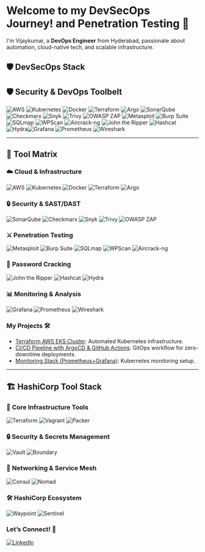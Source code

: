 # Welcome to my DevSecOps Journey! and Penetration Testing 🚀  

I'm Vijaykumar, a **DevOps Engineer** from Hyderabad, passionate about automation, cloud-native tech, and scalable infrastructure.  

## 🛡️ DevSecOps Stack

## 🛡️ Security & DevOps Toolbelt

![AWS](https://img.shields.io/badge/-AWS-232F3E?logo=amazon-aws&logoColor=white) ![Kubernetes](https://img.shields.io/badge/-Kubernetes-326CE5?logo=kubernetes&logoColor=white) ![Docker](https://img.shields.io/badge/-Docker-2496ED?logo=docker&logoColor=white) ![Terraform](https://img.shields.io/badge/-Terraform-623CE4?logo=terraform&logoColor=white) ![Argo](https://img.shields.io/badge/-Argo-EF7B4D?logo=argo&logoColor=white)
![SonarQube](https://img.shields.io/badge/-SonarQube-4E9BCD?logo=sonarqube&logoColor=white) ![Checkmarx](https://img.shields.io/badge/-Checkmarx-00B388?logo=checkmarx&logoColor=white) ![Snyk](https://img.shields.io/badge/-Snyk-4C4C73?logo=snyk&logoColor=white) ![Trivy](https://img.shields.io/badge/-Trivy-1904DA?logo=trivy&logoColor=white) ![OWASP ZAP](https://img.shields.io/badge/-OWASP_ZAP-000000?logo=owasp&logoColor=white)
![Metasploit](https://img.shields.io/badge/-Metasploit-ED1C24?logo=metasploit&logoColor=white) ![Burp Suite](https://img.shields.io/badge/-Burp_Suite-000000?logo=burp-suite&logoColor=white) ![SQLmap](https://img.shields.io/badge/-SQLmap-4479A1?logo=sqlmap&logoColor=white) ![WPScan](https://img.shields.io/badge/-WPScan-21759B?logo=wordpress&logoColor=white) ![Aircrack-ng](https://img.shields.io/badge/-Aircrack--ng-000000?logo=aircrack-ng&logoColor=white)
![John the Ripper](https://img.shields.io/badge/-John_the_Ripper-000000?logo=john-the-ripper&logoColor=white) ![Hashcat](https://img.shields.io/badge/-Hashcat-000000?logo=hashcat&logoColor=white) ![Hydra](https://img.shields.io/badge/-Hydra-FF0000?logo=gnu-bash&logoColor=white)![Grafana](https://img.shields.io/badge/-Grafana-F46800?logo=grafana&logoColor=white) ![Prometheus](https://img.shields.io/badge/-Prometheus-E6522C?logo=prometheus&logoColor=white) ![Wireshark](https://img.shields.io/badge/-Wireshark-1679A7?logo=wireshark&logoColor=white)

---
## 🔧 **Tool Matrix**  

### ☁️ **Cloud & Infrastructure**  
![AWS](https://img.shields.io/badge/-AWS-232F3E?logo=amazon-aws&logoColor=white) ![Kubernetes](https://img.shields.io/badge/-Kubernetes-326CE5?logo=kubernetes&logoColor=white) ![Docker](https://img.shields.io/badge/-Docker-2496ED?logo=docker&logoColor=white) ![Terraform](https://img.shields.io/badge/-Terraform-623CE4?logo=terraform&logoColor=white) ![Argo](https://img.shields.io/badge/-Argo-EF7B4D?logo=argo&logoColor=white)  

### 🔒 **Security & SAST/DAST**  
![SonarQube](https://img.shields.io/badge/-SonarQube-4E9BCD?logo=sonarqube&logoColor=white) ![Checkmarx](https://img.shields.io/badge/-Checkmarx-00B388?logo=checkmarx&logoColor=white) ![Snyk](https://img.shields.io/badge/-Snyk-4C4C73?logo=snyk&logoColor=white) ![Trivy](https://img.shields.io/badge/-Trivy-1904DA?logo=trivy&logoColor=white) ![OWASP ZAP](https://img.shields.io/badge/-OWASP_ZAP-000000?logo=owasp&logoColor=white)  

### ⚔️ **Penetration Testing**  
![Metasploit](https://img.shields.io/badge/-Metasploit-ED1C24?logo=metasploit&logoColor=white) ![Burp Suite](https://img.shields.io/badge/-Burp_Suite-000000?logo=burp-suite&logoColor=white) ![SQLmap](https://img.shields.io/badge/-SQLmap-4479A1?logo=sqlmap&logoColor=white) ![WPScan](https://img.shields.io/badge/-WPScan-21759B?logo=wordpress&logoColor=white) ![Aircrack-ng](https://img.shields.io/badge/-Aircrack--ng-000000?logo=aircrack-ng&logoColor=white)  

### 🔑 **Password Cracking**  
![John the Ripper](https://img.shields.io/badge/-John_the_Ripper-000000?logo=john-the-ripper&logoColor=white) ![Hashcat](https://img.shields.io/badge/-Hashcat-000000?logo=hashcat&logoColor=white) ![Hydra](https://img.shields.io/badge/-Hydra-FF0000?logo=gnu-bash&logoColor=white)  

### 📊 **Monitoring & Analysis**  
![Grafana](https://img.shields.io/badge/-Grafana-F46800?logo=grafana&logoColor=white) ![Prometheus](https://img.shields.io/badge/-Prometheus-E6522C?logo=prometheus&logoColor=white) ![Wireshark](https://img.shields.io/badge/-Wireshark-1679A7?logo=wireshark&logoColor=white)  

### My Projects 🛠️  
- [Terraform AWS EKS Cluster](https://github.com/yourusername/terraform-aws-eks): Automated Kubernetes infrastructure.  
- [CI/CD Pipeline with ArgoCD & GitHub Actions](https://github.com/yourusername/gitops-argocd): GitOps workflow for zero-downtime deployments.  
- [Monitoring Stack (Prometheus+Grafana)](https://github.com/yourusername/k8s-monitoring): Kubernetes monitoring setup.  

---
## 🏗️ **HashiCorp Tool Stack**

### 🔧 **Core Infrastructure Tools**  
![Terraform](https://img.shields.io/badge/-Terraform-623CE4?logo=terraform&logoColor=white) ![Vagrant](https://img.shields.io/badge/-Vagrant-1868F2?logo=vagrant&logoColor=white) ![Packer](https://img.shields.io/badge/-Packer-02A8EF?logo=packer&logoColor=white)

### 🔒 **Security & Secrets Management**  
![Vault](https://img.shields.io/badge/-Vault-000000?logo=vault&logoColor=white) ![Boundary](https://img.shields.io/badge/-Boundary-988BCC?logo=boundary&logoColor=white)

### 🚦 **Networking & Service Mesh**  
![Consul](https://img.shields.io/badge/-Consul-F24C53?logo=consul&logoColor=white) ![Nomad](https://img.shields.io/badge/-Nomad-000000?logo=nomad&logoColor=white)

### 🛠️ **HashiCorp Ecosystem**  
![Waypoint](https://img.shields.io/badge/-Waypoint-61DAFB?logo=waypoint&logoColor=white) ![Sentinel](https://img.shields.io/badge/-Sentinel-000000?logo=sentinel&logoColor=white)

### Let’s Connect! 🤝  
[![LinkedIn](https://img.shields.io/badge/-LinkedIn-0A66C2?logo=linkedin&logoColor=white)](https://www.linkedin.com/in/vijaykumarkoduru/)
 
